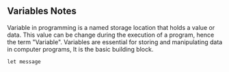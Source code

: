 ## Variables Notes

Variable in programming is a named storage location that holds a value or data. This value can be change during the execution of a program, hence the term "Variable". Variables are essential for storing and manipulating data in computer programs, It is the basic building block.

```
let message
```
